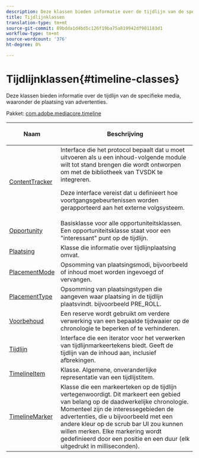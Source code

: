 ```yaml
---
description: Deze klassen bieden informatie over de tijdlijn van de specifieke media, waaronder de plaatsing van advertenties.
title: Tijdlijnklassen
translation-type: tm+mt
source-git-commit: 89bdda1d4bd5c126f19ba75a819942df901183d1
workflow-type: tm+mt
source-wordcount: '376'
ht-degree: 0%

---
```



# Tijdlijnklassen{#timeline-classes}

Deze klassen bieden informatie over de tijdlijn van de specifieke media, waaronder de plaatsing van advertenties.

Pakket: [com.adobe.mediacore.timeline](https://help.adobe.com/en_US/primetime/api/psdk/asdoc-dhls_1.4/com/adobe/mediacore/timeline/package-detail.html)

<table frame="all" colsep="1" rowsep="1" id="table_6752E908BA6546549619994A3F7D5F87"> 
 <thead> 
  <tr rowsep="1"> 
   <th colname="1" class="entry"> Naam </th> 
   <th colname="2" class="entry"> <p>Beschrijving </p> </th> 
  </tr> 
 </thead>
 <tbody> 
  <tr rowsep="1"> 
   <td colname="1"> <span class="codeph"> <a href="https://help.adobe.com/en_US/primetime/api/psdk/asdoc-dhls_1.4/com/adobe/mediacore/timeline/ContentTracker.html" format="html" scope="external"> ContentTracker  </a> </span> </td> 
   <td colname="2"> Interface die het protocol bepaalt dat u moet uitvoeren als u een inhoud-volgende module wilt tot stand brengen die wordt ontworpen om met de bibliotheek van TVSDK te integreren. <p>Deze interface vereist dat u definieert hoe voortgangsgebeurtenissen worden gerapporteerd aan het externe volgsysteem. </p> </td> 
  </tr> 
  <tr rowsep="1"> 
   <td colname="1"> <span class="codeph"> <a href="https://help.adobe.com/en_US/primetime/api/psdk/asdoc-dhls_1.4/com/adobe/mediacore/timeline/Opportunity.html" format="html" scope="external"> Opportunity  </a> </span> </td> 
   <td colname="2"> Basisklasse voor alle opportuniteitsklassen. Een opportuniteitsklasse staat voor een "interessant" punt op de tijdlijn. </td> 
  </tr> 
  <tr rowsep="1"> 
   <td colname="1"> <span class="codeph"> <a href="https://help.adobe.com/en_US/primetime/api/psdk/asdoc-dhls_1.4/com/adobe/mediacore/timeline/Placement.html" format="html" scope="external"> Plaatsing  </a> </span> </td> 
   <td colname="2"> Klasse die informatie over tijdlijnplaatsing omvat. </td> 
  </tr> 
  <tr rowsep="1"> 
   <td colname="1"> <span class="codeph"> <a href="https://help.adobe.com/en_US/primetime/api/psdk/asdoc-dhls_1.4/com/adobe/mediacore/timeline/PlacementMode.html" format="html" scope="external"> PlacementMode  </a> </span> </td> 
   <td colname="2"> Opsomming van plaatsingsmodi, bijvoorbeeld of inhoud moet worden ingevoegd of vervangen. </td> 
  </tr> 
  <tr rowsep="1"> 
   <td colname="1"> <span class="codeph"> <a href="https://help.adobe.com/en_US/primetime/api/psdk/asdoc-dhls_1.4/com/adobe/mediacore/timeline/PlacementType.html" format="html" scope="external"> PlacementType  </a> </span> </td> 
   <td colname="2"> Opsomming van plaatsingstypen die aangeven waar plaatsing in de tijdlijn plaatsvindt. bijvoorbeeld PRE_ROLL. </td> 
  </tr> 
  <tr rowsep="1"> 
   <td colname="1"> <span class="codeph"> <a href="https://help.adobe.com/en_US/primetime/api/psdk/asdoc-dhls_1.4/com/adobe/mediacore/timeline/Reservation.html" format="html" scope="external"> Voorbehoud  </a> </span> </td> 
   <td colname="2"> Een reserve wordt gebruikt om verdere verwerking van een bepaalde tijdwaaier op de chronologie te beperken of te verhinderen. </td> 
  </tr> 
  <tr rowsep="1"> 
   <td colname="1"> <span class="codeph"> <a href="https://help.adobe.com/en_US/primetime/api/psdk/asdoc-dhls_1.4/com/adobe/mediacore/timeline/Timeline.html" format="html" scope="external"> Tijdlijn  </a> </span> </td> 
   <td colname="2"> Interface die een iterator voor het verwerken van tijdlijnmarkeertekens biedt. Geeft de tijdlijn van de inhoud aan, inclusief afbrekingen. </td> 
  </tr> 
  <tr rowsep="1"> 
   <td colname="1"> <span class="codeph"> <a href="https://help.adobe.com/en_US/primetime/api/psdk/asdoc-dhls_1.4/com/adobe/mediacore/timeline/TimelineItem.html" format="html" scope="external"> TimelineItem  </a> </span> </td> 
   <td colname="2"> Klasse. Algemene, onveranderlijke representatie van een tijdlijstitem. </td> 
  </tr> 
  <tr rowsep="1"> 
   <td colname="1"> <span class="codeph"> <a href="https://help.adobe.com/en_US/primetime/api/psdk/asdoc-dhls_1.4/com/adobe/mediacore/timeline/TimelineMarker.html" format="html" scope="external"> TimelineMarker  </a> </span> </td> 
   <td colname="2"> Klasse die een markeerteken op de tijdlijn vertegenwoordigt. Dit markeert een gebied van belang op de daadwerkelijke chronologie. Momenteel zijn de interessegebieden de advertenties, die u bijvoorbeeld met een andere kleur op de scrub bar UI zou kunnen willen merken. Elke markering wordt gedefinieerd door een positie en een duur (elk uitgedrukt in milliseconden). </td> 
  </tr> 
 </tbody> 
</table>

